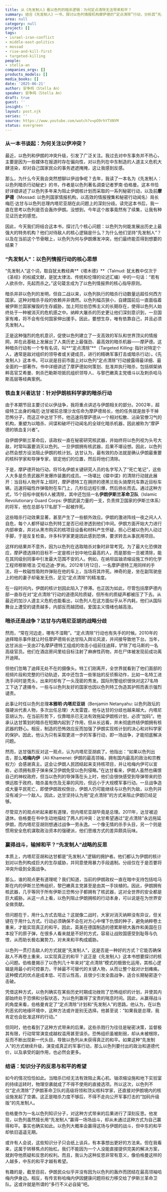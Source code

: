 ```yaml
---
title: 从《先发制人》看以色列的暗杀逻辑：为何定点清除无法带来和平？
summary: 结合《先发制人》一书，探讨以色列情报机构摩萨德的“定点清除”行动，分析其“先发制人”战略的成效、代价，以及对当前以伊冲突的深远影响。
area: null
category: null
project: []
tags:
- israel-iran-conflict
- middle-east-politics
- mossad
- rise-and-kill-first
- targeted-killing
people:
- stella-an
companies_orgs: []
products_models: []
media_books: []
date: '2025-06-21'
author: 安争鸣（Stella An）
speaker: 安争鸣（Stella An）
draft: true
guest: ''
insight: ''
layout: post.njk
series: ''
source: https://www.youtube.com/watch?v=pO9rhYTXNYM
status: evergreen
---
```

### 从一本书谈起：为何关注以伊冲突？

最近，以色列和伊朗的冲突升级，引发了广泛关注。我过去对中东事务并不热心，主要是因为一些媒体在报道时存在偏向性，对以色列在中东制造的人道主义危机大肆渲染，却对自己国家民众的事务遮遮掩掩，这让我感到反感。

那么，为什么今天我会突然想聊以伊战争呢？去年，我读了一本名为《先发制人：以色列暗杀行动秘史》的书，作者是以色列著名调查记者罗南·伯格曼。这本书恰好详细讲述了以色列多年来为阻止伊朗核计划而采取的一系列秘密行动，以及前**摩萨德**（Mossad: 以色列国家情报机构，以高效的情报搜集和秘密行动闻名）局长梅厄·达甘与以色列总理内塔尼亚胡在此问题上的深刻分歧。读完这本书后，我一直在思考以色列是否会轰炸伊朗。没想到，今年这个故事竟然有了续集，让我有种见证历史的感觉。

因此，今天我们将结合这本书，探讨几个核心问题：以色列为何能发展出历史上最强大的特务机构？他们对待敌人的核心逻辑是什么？为什么他们坚持“先发制人”？以及在当前这个节骨眼上，以色列为何与伊朗爆发冲突，他们最终能否得到想要的结果？

### “先发制人”：以色列情报行动的核心思想

“先发制人”这个词，取自犹太教经典**《塔木德》**（Talmud: 犹太教中仅次于《圣经》的权威文献，是犹太律法、传统和伦理的论述汇编）中的一句话：“若有人欲杀你，先起而杀之。”这句箴言成为了以色列情报界的核心指导原则。

暗杀并非以色列的发明，但自二战以来，以色列执行的暗杀行动数量远超任何西方国家。这种对暗杀手段的依赖并非偶然。以色列幅员狭小，自建国前后一直面临着被伊斯兰国家摧毁的生存威胁，加上阿拉伯恐怖主义的长期存在，使得以色列人始终处于一种被消灭的危机感之中。纳粹大屠杀的历史更让他们深刻意识到，一旦国家有难，将不会有任何国家伸出援手。因此，要想生存，唯有依靠自己，并且必须先发制人。

正是这种强烈的危机意识，促使以色列建立了一支高效的军队和世界顶尖的情报网，并在此基础上发展出了人类历史上最强劲、最高效的暗杀机器——摩萨德。这种暗杀行动有一个专有名词，叫**“定点清除”**（Targeted Killing: 指针对特定个人，通常是敌对组织的领导者或关键成员，进行的精确军事打击或暗杀行动）。《先发制人》这本书，可以说是目前市面上对以色列“定点清除”行动披露得最详细、最全面的一部著作。书中详细讲述了摩萨德如何策划、批准并执行暗杀，包括绑架纳粹高官艾希曼、刺杀巴勒斯坦抵抗组织领导人、与黎巴嫩真主党缠斗以及刺杀哈马斯高层等经典案例。

### 铁血复兴者达甘：针对伊朗核科学家的暗杀行动

由于本期节目主要讨论以伊战争，我将重点讲述与伊朗相关的部分。2002年，超级特工出身的梅厄·达甘被前总理沙龙任命为摩萨德局长，他的任务就是放手干掉恐怖分子，而这正中达甘下怀。他迅速将摩萨德从一个相对松散、沾染官僚习气的机构，重塑为以暗杀、间谍和破坏行动闻名的全球化暗杀机器，因此被称为“摩萨德的铁血复兴者”。

自伊朗伊斯兰革命后，该政权一直在秘密研究核武器，并始终将以色列视为头号大敌，时常叫嚣要消灭以色列。一旦伊朗拥有核武器，后果不堪设想。因此，以色列必然会想方设法阻止伊朗的核计划。达甘认为，最有效的办法就是确认伊朗最重要的核科学家和导弹专家，锁定他们的位置，然后将他们清除。

于是，摩萨德开始行动，将15名伊朗关键研究人员的名字写入了“死亡笔记”，这些人大多是负责武器开发爆炸装置的成员。一场堪比《碟中谍》的清除行动就此展开：当目标人物开车上班时，摩萨德特工在拥挤的德黑兰街头骑摩托车靠近目标车辆，迅速将磁性炸弹吸附在车门上，几秒后远程引爆，然后扬长而去。通过这种方式，15个目标中就有6人被清除，其中还包括一名**伊朗伊斯兰革命卫队**（Islamic Revolutionary Guard Corps: 伊朗武装力量的一支，负责捍卫国家的伊斯兰体系）的将军，他在总部与17名部下一起被炸死。

这些暗杀行动效果显著，甚至产生了一些额外效应。伊朗的激进阵线一夜之间人人自危，每个人都怀疑以色列特工是否已经渗透到他们中间。伊朗方面开始大力进行内部审查，并对从黑市购买的核项目设备和材料产生怀疑，担心已被以色列人动过手脚，于是反复检查。许多科学家更是因此感到恐惧，要求转去从事民用项目。

这样的结果并不意外，因为以色列在选取暗杀对象时非常考究。为了最大化恐惧效应，摩萨德选择的目标不一定是核计划中地位最高的人，而是那些一旦被清除，能在其同级别同事中引发最大范围不安的人。例如，在纳坦兹铀浓缩设施工作的化学工程师穆斯塔法·艾哈迈迪-罗尚。2012年1月12日，一名摩萨德特工用同样的手法，将一枚磁性吸附炸弹贴在他的车上，当场将其炸死。神奇的是，坐在副驾驶座上的他的妻子却毫发无伤，足见“定点清除”的精准度。

在一段时间内，伊朗的核计划因此陷入了停滞。也正因为如此，尽管包括摩萨德内部一直存在对“定点清除”行动的道德风险质疑，但所有的质疑声都被压了下去。从最近的加沙人道主义危机也能看出，以色列人在这方面似乎从不内耗，他们从国际舞台上遭受的谴责越多，内部反而越团结，爱国主义情绪也越高涨。

### 暗杀还是战争？达甘与内塔尼亚胡的战略分歧

然而，“常在河边走，哪有不湿鞋”。“定点清除”行动也有失手的时候。2010年的迪拜暗杀事件就让时任摩萨德局长达甘陷入舆论风波，并间接导致他下台。当年，达甘派出一支由27名摩萨德特工组成的攻击小组前往迪拜，铲除了哈马斯的一名高级官员。他们在酒店房间里给目标注射了麻痹性药物，并在尸体被发现前成功离开迪拜。

但他们忽略了迪拜无处不在的摄像头。特工们刚离开，全世界就看到了他们面部的视频片段和完整的行动轨迹，其中还包含一些笨拙的反侦察动作，比如一名特工进洗手间时是秃头，出来时却有了一头茂密的秀发。国际刑警组织很快对这27名特工下达了逮捕令，一些与以色列友好的国家也因以色列特工伪造其护照而表示强烈谴责。

此事让时任以色列总理**本雅明·内塔尼亚胡**（Benjamin Netanyahu: 以色列政坛的强硬派代表人物，多次出任总理）大发雷霆，他与达甘的分歧也越来越大。内塔尼亚胡认为，在当前形势下，仅靠暗杀已无法有效拖延伊朗核计划，必须“加码”。他承认达甘策划的暗杀在短期内起到了作用，但从长远看，并未彻底终结伊朗拥有核武器的野心。相反，制造的恐怖效应反而加强了伊朗实现核计划的决心和对科学家的保护。因此，他认为只有采取更进一步的军事行动，即一场战争，才能彻底解决问题。

然而，达甘强烈反对这一观点，认为内塔尼亚胡疯了。他指出：“如果以色列出击，那么**哈梅内伊**（Ali Khamenei: 伊朗的最高领袖，拥有国内最高的政治和宗教权力）会感谢真主。这会让伊朗人民团结起来支持核项目，并让哈梅内伊可以宣称，必须拥有原子弹来保卫伊朗免受以色列侵略。”在达甘看来，伊朗人虽然也痛恨自己的神权政府，但当以色列的导弹落在头上时，他们会很快感受到导弹带来的恐惧远胜于政府。暗杀虽有伤及无辜的风险，但远小于大规模军事行动。一旦战争造成大量平民死亡，即使伊朗政权倒台，伊朗人仍可能继续与以色列为敌，以色列并没有减少一个敌人。因此，达甘坚持认为用“定点清除”的方式来阻止伊朗已经足够。

尽管双方的观点听起来都有道理，但内塔尼亚胡毕竟是总理。2011年，达甘被迫退休。伯格曼在书中生动地描绘了两人的冲突：达甘希望通过“定点清除”永远拖延伊朗，而内塔尼亚胡则想通过战争一劳永逸。一个像无情的杀手头目，另一个则是惯用安全危机谋取政治资本的强硬派，他们思维方式的差异颇具玩味。

### 赢得战斗，输掉和平？“先发制人”战略的反思

本质上，内塔尼亚胡和达甘都是“先发制人”逻辑的拥护者。他们都认为伊朗的核计划对以色列构成巨大的生存威胁，并同意使用暴力手段遏制。分歧仅在于是否要将冲突升级到全面战争。

那么，谁的观点更有道理呢？我们知道，当前的伊朗政权一直在暗中支持包括哈马斯在内的伊斯兰恐怖组织，黎巴嫩真主党甚至是由其一手扶植的。因此，伊朗拥有核武器，几乎等同于所有伊斯兰恐怖分子都拥有了核武器，这对全世界的安全都是巨大威胁。从这一点上看，以色列阻止伊朗拥核的行动本身，可以说是在为世界安全做贡献。

但问题在于，用什么方式去阻止？这就像二战时，大家对消灭纳粹没有异议，但关键在于用什么方式。行动必须确保不会在对方心中埋下仇恨的种子，避免纳粹卷土重来，才能实现真正的和平。因此，英美在德国制造的德累斯顿大轰炸和美国在日本投下的原子弹，在很多人看来就是不好的方式，容易让战败国感受到耻辱与仇恨，从而助长极右翼势力，对未来和平构成威胁。

以色列一贯打击敌人的方式就是“先发制人”，这是否是一种好的方式？它能否确保敌人不再卷土重来，以实现真正的和平？这正是《先发制人》这本书想要探讨的核心问题。伯格曼揭示了以色列几十年来对“定点清除”模式的极致化运用，其核心逻辑是用最小的可控暴力，干掉最不可替代的关键人物，从而让整个敌对计划瘫痪。这种模式的优点是成本低、可否认性高，且很少引发全面战争，适合长期秘密逐个击破。

凭借这种方式，以色列确实在某些历史时期成功挫败了恐怖组织的计划，并使其内部始终处于恐惧和分裂状态，为以色列赢得了宝贵的喘息时间。因此，从赢得战斗的角度来看，伯格曼肯定了“定点清除”计划和“先发制人”的思路。他认为，在以色列恶劣的地缘环境中，这种方法或许是别无选择。他甚至说：“如果我是总理，我肯定也会批准这样的行动。”

但同时，他也看到了这种方式带来的后果。这些杀戮行为往往是秘密决策，监督极其有限，行动常常演变成越权滥用甚至误杀。恐怖组织虽被削弱，却从未被根除，反而不断出现新一代头目，导致以色列从未获得真正的和平。如果这种“先发制人”的方式继续升级，演变成真正的军事行动，那么以色列要付出的政治和道德代价，以及承受的副作用，也必然会更多。

### 结语：知识分子的反思与和平的希望

如今的情况恰恰如此。当暗杀已经无法有效阻止离心机、铀浓缩设施和地下实验室的持续运转时，物理空袭就成了不得不使用的直接选项。所以这次，以色列不仅“定点清除”了伊朗革命卫队的高级将领和顶尖核科学家，还直接对伊朗境内的核设施发起了空袭。这正是暗杀力度不够后，不得不走向公开军事打击的“加码升级版”的先发制人。

伯格曼作为一名以色列知识分子，对这种方式带来的后果进行了深刻反思。他发现，以色列虽然擅长用“先发制人”赢得一场场战斗，却从未通过这种方式为自己赢得和平。事实也确实如此。以色列大概率会赢得这场与伊朗的战斗，但中东的和平却依旧遥遥无期。

或许有人会说，这些知识分子只会纸上谈兵，有本事想出更好的方法来。但在我看来，这属于转移焦点的抬杠。我们不能因为一个人没能直接提供完美的解决方案，就剥夺他质疑和反思的权利。而且，我认为这种反思非常有意义，像伯格曼这样的人越多，中东的和平才越有希望。

有趣的是，截至目前，伊朗民众似乎并没有因为以色列的轰炸而团结在最高领袖哈梅内伊身边。相反，有传言称哈梅内伊因健康问题将权力移交给了伊斯兰革命卫队。这或许就是所谓的“多行不义必自毙”吧。